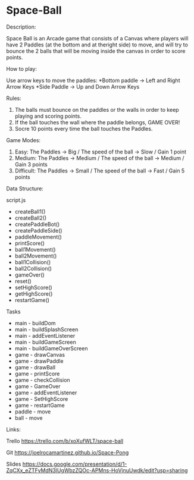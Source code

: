 # Space-Ball
Description:

Space Ball is an Arcade game that consists of a Canvas where players will have 2 Paddles (at the bottom and at theright side) to move, and will try to bounce the 2 balls that will be moving inside the canvas in order to score points.




How to play:

Use arrow keys to move the paddles:
*Bottom paddle -> Left and Right Arrow Keys
*Side Paddle -> Up and Down Arrow Keys




Rules:

1. The balls must bounce on the paddles or the walls in order to keep playing and scoring points.
2. If the ball touches the wall where the paddle belongs, GAME OVER!
3. Socre 10 points every time the ball touches the Paddles.




Game Modes:

1. Easy: The Paddles -> Big  /  The speed of the ball -> Slow  /  Gain 1 point
2. Medium: The Paddles -> Medium  /  The speed of the ball -> Medium  /  Gain 3 points
3. Difficult: The Paddles -> Small  /  The speed of the ball -> Fast  /  Gain 5 points




Data Structure:

script.js
* createBall1()
* createBall2()
* createPaddleBot()
* createPaddleSide()
* paddleMovement()
* printScore()
* ball1Movement()
* ball2Movement()
* ball1Collision()
* ball2Collision()
* gameOver()
* reset()
* setHighScore()
* getHighScore()
* restartGame()


Tasks
- main - buildDom
- main - buildSplashScreen
- main - addEventListener
- main - buildGameScreen
- main - buildGameOverScreen
- game - drawCanvas
- game - drawPaddle
- game - drawBall
- game - printScore
- game - checkCollision
- game - GameOver
- game - addEventListener
- game - SetHighScore
- game - restartGame
- paddle - move
- ball - move





Links:

Trello
https://trello.com/b/xoXufWLT/space-ball

Git
https://joelrocamartinez.github.io/Space-Pong

Slides
https://docs.google.com/presentation/d/1-ZqCXx_eZTFyMdN3lUgWbzZQOc-APMns-HoVjnuUwdk/edit?usp=sharing










